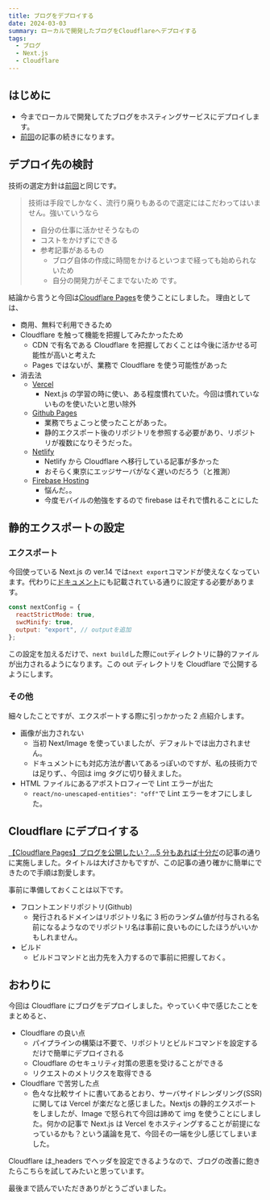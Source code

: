 ```yaml
---
title: ブログをデプロイする
date: 2024-03-03
summary: ローカルで開発したブログをCloudflareへデプロイする
tags:
  - ブログ
  - Next.js
  - Cloudflare
---
```


## はじめに

- 今までローカルで開発してたブログをホスティングサービスにデプロイします。
- [前回](20240301)の記事の続きになります。

## デプロイ先の検討

技術の選定方針は[前回](20240301)と同じです。

> 技術は手段でしかなく、流行り廃りもあるので選定にはこだわってはいません。強いていうなら
>
> - 自分の仕事に活かせそうなもの
> - コストをかけずにできる
> - 参考記事があるもの
>   - ブログ自体の作成に時間をかけるといつまで経っても始められないため
>   - 自分の開発力がそこまでないため
>     です。

結論から言うと今回は[Cloudflare Pages](https://pages.cloudflare.com/)を使うことにしました。
理由としては、

- 商用、無料で利用できるため
- Cloudflare を触って機能を把握してみたかったため
  - CDN で有名である Cloudflare を把握しておくことは今後に活かせる可能性が高いと考えた
  - Pages ではないが、業務で Cloudflare を使う可能性があった
- 消去法
  - [Vercel](https://vercel.com/)
    - Next.js の学習の時に使い、ある程度慣れていた。今回は慣れていないものを使いたいと思い除外
  - [Github Pages](https://pages.github.com/)
    - 業務でちょこっと使ったことがあった。
    - 静的エクスポート後のリポジトリを参照する必要があり、リポジトリが複数になりそうだった。
  - [Netlify](https://www.netlify.com/)
    - Netlify から Cloudflare へ移行している記事が多かった
    - おそらく東京にエッジサーバがなく遅いのだろう（と推測）
  - [Firebase Hosting](https://firebase.google.com/docs/hosting?hl=ja)
    - 悩んだ。。
    - 今度モバイルの勉強をするので firebase はそれで慣れることにした

## 静的エクスポートの設定

### エクスポート

今回使っている Next.js の ver.14 では`next export`コマンドが使えなくなっています。代わりに[ドキュメント](https://nextjs.org/docs/pages/building-your-application/deploying/static-exports)にも記載されている通りに設定する必要があります。

```javascript
const nextConfig = {
  reactStrictMode: true,
  swcMinify: true,
  output: "export", // outputを追加
};
```

この設定を加えるだけで、`next build`した際に`out`ディレクトリに静的ファイルが出力されるようになります。この out ディレクトリを Cloudflare で公開するようにします。

### その他

細々したことですが、エクスポートする際に引っかかった 2 点紹介します。

- 画像が出力されない
  - 当初 Next/Image を使っていましたが、デフォルトでは出力されません。
  - ドキュメントにも対応方法が書いてあるっぽいのですが、私の技術力では足りず、、今回は img タグに切り替えました。
- HTML ファイルにあるアポストロフィーで Lint エラーが出た
  - `react/no-unescaped-entities": "off"`で Lint エラーをオフにしました。

## Cloudflare にデプロイする

[【Cloudflare Pages】ブログを公開したい？...5 分もあれば十分だ](https://zenn.dev/rivine/articles/2023-06-23-deploy-hugo-to-cloudflare-pages)の記事の通りに実施しました。タイトルは大げさかもですが、この記事の通り確かに簡単にできたので手順は割愛します。

事前に準備しておくことは以下です。

- フロントエンドリポジトリ(Github)
  - 発行されるドメインはリポジトリ名に 3 桁のランダム値が付与される名前になるようなのでリポジトリ名は事前に良いものにしたほうがいいかもしれません。
- ビルド
  - ビルドコマンドと出力先を入力するので事前に把握しておく。

## おわりに

今回は Cloudflare にブログをデプロイしました。やっていく中で感じたことをまとめると、

- Cloudflare の良い点
  - パイプラインの構築は不要で、リポジトリとビルドコマンドを設定するだけで簡単にデプロイされる
  - Cloudflare のセキュリティ対策の恩恵を受けることができる
  - リクエストのメトリクスを取得できる
- Cloudflare で苦労した点
  - 色々な比較サイトに書いてあるとおり、サーバサイドレンダリング(SSR)に関しては Vercel が楽だなと感じました。Nextjs の静的エクスポートをしましたが、Image で怒られて今回は諦めて img を使うことにしました。何かの記事で Next.js は Vercel をホスティングすることが前提になっているかも？という議論を見て、今回その一端を少し感じてしまいました。

Cloudflare は\_headers でヘッダを設定できるようなので、ブログの改善に飽きたらこちらを試してみたいと思っています。

最後まで読んでいただきありがとうございました。
